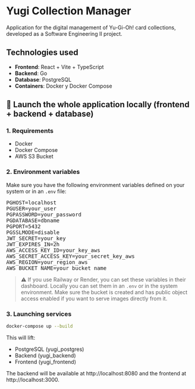 # Yugi Collection Manager

Application for the digital management of Yu-Gi-Oh! card collections, developed as a Software Engineering II project.

## Technologies used

- **Frontend**: React + Vite + TypeScript
- **Backend**: Go
- **Database**: PostgreSQL
- **Containers**: Docker y Docker Compose

## 🚀 Launch the whole application locally (frontend + backend + database)

### 1. Requirements

- Docker
- Docker Compose
- AWS S3 Bucket

### 2. Environment variables

Make sure you have the following environment variables defined on your system or in an `.env` file:

<pre>
PGHOST=localhost
PGUSER=your_user
PGPASSWORD=your_password
PGDATABASE=dbname
PGPORT=5432
PGSSLMODE=disable
JWT_SECRET=your_key
JWT_EXPIRES_IN=2h
AWS_ACCESS_KEY_ID=your_key_aws
AWS_SECRET_ACCESS_KEY=your_secret_key_aws
AWS_REGION=your_region_aws
AWS_BUCKET_NAME=your_bucket_name
</pre>

> ⚠️ If you use Railway or Render, you can set these variables in their dashboard. Locally you can set them in an `.env` or in the system environment. Make sure the bucket is created and has public object access enabled if you want to serve images directly from it.

### 3. Launching services

```bash
docker-compose up --build
```
This will lift:

* PostgreSQL (yugi_postgres)
* Backend (yugi_backend)
* Frontend (yugi_frontend)

The backend will be available at http://localhost:8080 and the frontend at http://localhost:3000.